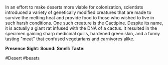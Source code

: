 In an effort to make deserts more viable for colonization, scientists introduced a variety of genetically modified creatures that are made to survive the melting heat and provide food to those who wished to live in such harsh conditions. One such creature is the Cactipine. Despite its name, it is actually a giant rat infused with the DNA of a cactus. It resulted in the specimen gaining sharp medicinal quills, hardened green skin, and a funny tasting "meat" that confused vegetarians and carnivores alike.

**Presence**
**Sight**: 
**Sound:** 
**Smell:** 
**Taste:** 

#Desert #beasts 